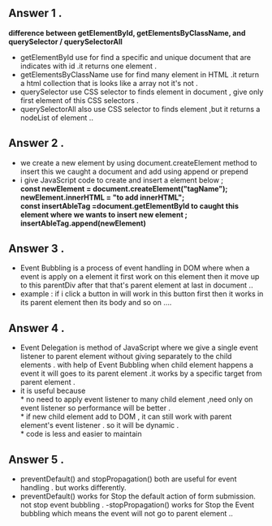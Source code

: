## Answer 1 .
**difference between getElementById, getElementsByClassName, and querySelector / querySelectorAll**
- getElementById use for find a specific and unique document that are indicates with id .it returns one element . 
-  getElementsByClassName use for find many element in HTML .it return a html collection that is looks like a array not it's not .
- querySelector use CSS selector to finds element in document , give only first element of this CSS selectors .
- querySelectorAll also use CSS selector to finds element ,but it returns a nodeList of element ..

## Answer 2 .
- we create a new element by using document.createElement method 
	to insert this we caught a document and add using append or prepend 
- i give JavaScript code to create and insert a element below ;<br>
**const newElement = document.createElement("tagName");<br>
            newElement.innerHTML = "to add innerHTML";<br>
				const insertAbleTag =document.getElementById to caught this element where we wants to insert new element ;<br>
            insertAbleTag.append(newElement)**

## Answer 3  .
 - Event Bubbling is a process of event handling in DOM where when a event is apply on a element it first work on this element then it move up to this parentDiv after that that's parent element at last in document .. 
- example : if i click a button in will work in this button first then it works in its parent element then its body and so on ....
##  Answer 4  .
- Event Delegation is method of JavaScript where we give a single event listener to parent element without giving separately to the child elements . with help of Event Bubbling when child element happens a event it will goes to its parent element .it works by a specific target from parent element .
 - it is useful because <br>
        * no need to apply event listener to many child element ,need only on event listener so performance will be better .<br>
        * if new child element add to DOM , it can still work with parent element's event listener . so it will be dynamic . <br>
        *  code is less and easier to maintain 
## Answer 5  .

- preventDefault() and stopPropagation() both are useful for event handling . but works differently.
 - preventDefault() works for Stop the default action of form submission. not stop event bubbling .
-stopPropagation() works for Stop the Event bubbling which means the event will not go to parent element ..
        


